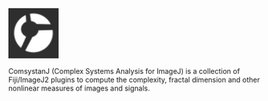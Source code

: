 <!-- ![Image](commons/src/main/resources/images/comsystan-logo-grey46-64x64.png)-->
<img src="commons/src/main/resources/images/comsystan-logo-grey46-64x64.png" width=100 height=100/>

ComsystanJ (Complex Systems Analysis for ImageJ) is a collection of Fiji/ImageJ2 plugins to compute the complexity, fractal dimension and other nonlinear measures of images and signals.
